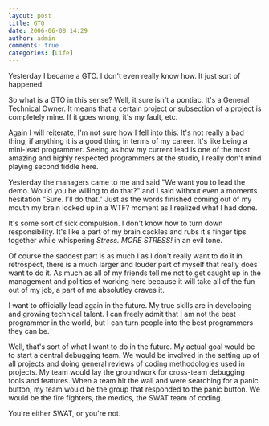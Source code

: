 ```yaml
---
layout: post
title: GTO
date: 2006-06-08 14:29
author: admin
comments: true
categories: [Life]
---
```

Yesterday I became a GTO.  I don't even really know how.  It just sort of happened.

So what is a GTO in this sense?  Well, it sure isn't a pontiac.  It's a General Technical Owner.  It means that a certain project or subsection of a project is completely mine.  If it goes wrong, it's my fault, etc.

Again I will reiterate, I'm not sure how I fell into this.  It's not really a bad thing, if anything it is a good thing in terms of my career.  It's like being a mini-lead programmer.  Seeing as how my current lead is one of the most amazing and highly respected programmers at the studio, I really don't mind playing second fiddle here.

Yesterday the managers came to me and said "We want you to lead the demo.  Would you be willing to do that?" and I said without even a moments hesitation "Sure.  I'll do that."  Just as the words finished coming out of my mouth my brain locked up in a WTF? moment as I realized what I had done.

It's some sort of sick compulsion.  I don't know how to turn down responsibility.  It's like a part of my brain cackles and rubs it's finger tips together while whispering <i>Stress.  MORE STRESS!</i> in an evil tone.

Of course the saddest part is as much I as I don't really want to do it in retrospect, there is a much larger and louder part of myself that really does want to do it.  As much as all of my friends tell me not to get caught up in the management and politics of working here because it will take all of the fun out of my job, a part of me absolutley craves it.  

I want to officially lead again in the future.  My true skills are in developing and growing technical talent.  I can freely admit that I am not the best programmer in the world, but I can turn people into the best programmers they can be.

Well, that's sort of what I want to do in the future.  My actual goal would be to start a central debugging team.  We would be involved in the setting up of all projects and doing general reviews of coding methodologies used in projects.  My team would lay the groundwork for cross-team debugging tools and features.  When a team hit the wall and were searching for a panic button, my team would be the group that responded to the panic button.  We would be the fire fighters, the medics, the SWAT team of coding.

You're either SWAT, or you're not.
